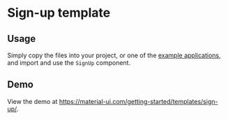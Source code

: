 # Sign-up template

## Usage

Simply copy the files into your project, or one of the [example applications](https://github.com/mui-org/material-ui/tree/master/examples), and import and use the `SignUp` component.

## Demo

View the demo at https://material-ui.com/getting-started/templates/sign-up/.
